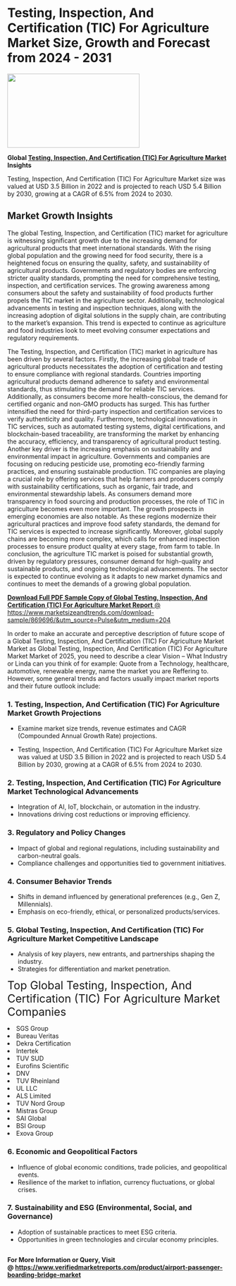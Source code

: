 <H1>Testing, Inspection, And Certification (TIC) For Agriculture Market Size, Growth and Forecast from 2024 - 2031</H1><img class="aligncenter size-medium wp-image-584254" src="https://thirdeyenews.in/wp-content/uploads/2024/09/Global-Market-Research-300x168.jpeg" alt="" width="300" height="168" /><p><strong>Global&nbsp;<a href="https://www.marketsizeandtrends.com/download-sample/869696/&amp;utm_source=Pulse&amp;utm_medium=204">Testing, Inspection, And Certification (TIC) For Agriculture Market</a> Insights</strong></p><p>Testing, Inspection, And Certification (TIC) For Agriculture Market size was valued at USD 3.5 Billion in 2022 and is projected to reach USD 5.4 Billion by 2030, growing at a CAGR of 6.5% from 2024 to 2030.</p><p><h2>Market Growth Insights</h2> <p>The global Testing, Inspection, and Certification (TIC) market for agriculture is witnessing significant growth due to the increasing demand for agricultural products that meet international standards. With the rising global population and the growing need for food security, there is a heightened focus on ensuring the quality, safety, and sustainability of agricultural products. Governments and regulatory bodies are enforcing stricter quality standards, prompting the need for comprehensive testing, inspection, and certification services. The growing awareness among consumers about the safety and sustainability of food products further propels the TIC market in the agriculture sector. Additionally, technological advancements in testing and inspection techniques, along with the increasing adoption of digital solutions in the supply chain, are contributing to the market’s expansion. This trend is expected to continue as agriculture and food industries look to meet evolving consumer expectations and regulatory requirements.</p> <p><a href="#"></a></p> <p>The Testing, Inspection, and Certification (TIC) market in agriculture has been driven by several factors. Firstly, the increasing global trade of agricultural products necessitates the adoption of certification and testing to ensure compliance with regional standards. Countries importing agricultural products demand adherence to safety and environmental standards, thus stimulating the demand for reliable TIC services. Additionally, as consumers become more health-conscious, the demand for certified organic and non-GMO products has surged. This has further intensified the need for third-party inspection and certification services to verify authenticity and quality. Furthermore, technological innovations in TIC services, such as automated testing systems, digital certifications, and blockchain-based traceability, are transforming the market by enhancing the accuracy, efficiency, and transparency of agricultural product testing. Another key driver is the increasing emphasis on sustainability and environmental impact in agriculture. Governments and companies are focusing on reducing pesticide use, promoting eco-friendly farming practices, and ensuring sustainable production. TIC companies are playing a crucial role by offering services that help farmers and producers comply with sustainability certifications, such as organic, fair trade, and environmental stewardship labels. As consumers demand more transparency in food sourcing and production processes, the role of TIC in agriculture becomes even more important. The growth prospects in emerging economies are also notable. As these regions modernize their agricultural practices and improve food safety standards, the demand for TIC services is expected to increase significantly. Moreover, global supply chains are becoming more complex, which calls for enhanced inspection processes to ensure product quality at every stage, from farm to table. In conclusion, the agriculture TIC market is poised for substantial growth, driven by regulatory pressures, consumer demand for high-quality and sustainable products, and ongoing technological advancements. The sector is expected to continue evolving as it adapts to new market dynamics and continues to meet the demands of a growing global population. <p><a href="#"></p><p><span class=""><strong>Download Full PDF Sample Copy of Global Testing, Inspection, And Certification (TIC) For Agriculture Market Report</strong> @ <a href="https://www.marketsizeandtrends.com/download-sample/869696/&amp;utm_source=Pulse&amp;utm_medium=204" target="_blank">https://www.marketsizeandtrends.com/download-sample/869696/&amp;utm_source=Pulse&amp;utm_medium=204</a></span></p><p>In order to make an accurate and perceptive description of future scope of a Global&nbsp;Testing, Inspection, And Certification (TIC) For Agriculture Market Market as Global&nbsp;Testing, Inspection, And Certification (TIC) For Agriculture Market Market of 2025, you need to describe a clear Vision &ndash; What Industry or Linda can you think of for example: Quote from a Technology, healthcare, automotive, renewable energy, name the market you are Reffering to. However, some general trends and factors usually impact market reports and their future outlook include:</p><h3>1.&nbsp;<strong>Testing, Inspection, And Certification (TIC) For Agriculture Market Growth Projections</strong></h3><ul><li>Examine market size trends, revenue estimates and CAGR (Compounded Annual Growth Rate) projections.</li><li><p>Testing, Inspection, And Certification (TIC) For Agriculture Market size was valued at USD 3.5 Billion in 2022 and is projected to reach USD 5.4 Billion by 2030, growing at a CAGR of 6.5% from 2024 to 2030.</p></li></ul><h3>2.&nbsp;<strong>Testing, Inspection, And Certification (TIC) For Agriculture Market Technological Advancements</strong></h3><ul><li>Integration of AI, IoT, blockchain, or automation in the industry.</li><li>Innovations driving cost reductions or improving efficiency.</li></ul><h3>3.&nbsp;<strong>Regulatory and Policy Changes</strong></h3><ul><li>Impact of global and regional regulations, including sustainability and carbon-neutral goals.</li><li>Compliance challenges and opportunities tied to government initiatives.</li></ul><h3>4.&nbsp;<strong>Consumer Behavior Trends</strong></h3><ul><li>Shifts in demand influenced by generational preferences (e.g., Gen Z, Millennials).</li><li>Emphasis on eco-friendly, ethical, or personalized products/services.</li></ul><h3>5.&nbsp;<strong>Global Testing, Inspection, And Certification (TIC) For Agriculture Market Competitive Landscape</strong></h3><ul><li>Analysis of key players, new entrants, and partnerships shaping the industry.</li><li>Strategies for differentiation and market penetration.</li></ul><p data-pm-slice="1 1 []"><span style="color: inherit; font-family: inherit; font-size: 25px;">Top Global Testing, Inspection, And Certification (TIC) For Agriculture Market Companies</span></p><div class="" data-test-id=""><p><li>SGS Group</li><li> Bureau Veritas</li><li> Dekra Certification</li><li> Intertek</li><li> TUV SUD</li><li> Eurofins Scientific</li><li> DNV</li><li> TUV Rheinland</li><li> UL LLC</li><li> ALS Limited</li><li> TUV Nord Group</li><li> Mistras Group</li><li> SAI Global</li><li> BSI Group</li><li> Exova Group</li></p></div><h3>6.&nbsp;<strong>Economic and Geopolitical Factors</strong></h3><ul><li>Influence of global economic conditions, trade policies, and geopolitical events.</li><li>Resilience of the market to inflation, currency fluctuations, or global crises.</li></ul><h3>7.&nbsp;<strong>Sustainability and ESG (Environmental, Social, and Governance)</strong></h3><ul><li>Adoption of sustainable practices to meet ESG criteria.</li><li>Opportunities in green technologies and circular economy principles.</li></ul><h2><strong style="font-size: 14px;">For More Information or Query, Visit @&nbsp;</strong><a style="background-color: #ffffff; font-size: 14px;" href="https://www.marketsizeandtrends.com/report/testing-inspection-and-certification-tic-for-agriculture-market/" target="_blank">https://www.verifiedmarketreports.com/product/airport-passenger-boarding-bridge-market</a></h2>

